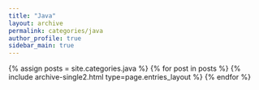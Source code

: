 ```yaml
---
title: "Java"
layout: archive
permalink: categories/java
author_profile: true
sidebar_main: true
---
```


{% assign posts = site.categories.java %}
{% for post in posts %} 
    {% include archive-single2.html type=page.entries_layout %}
{% endfor %}
